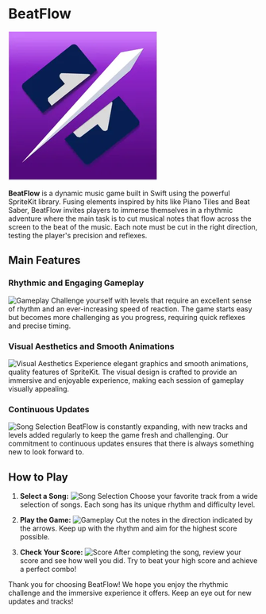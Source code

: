 # BeatFlow

![Logo](Unknown-3-300x300.png)

**BeatFlow** is a dynamic music game built in Swift using the powerful SpriteKit library. Fusing elements inspired by hits like Piano Tiles and Beat Saber, BeatFlow invites players to immerse themselves in a rhythmic adventure where the main task is to cut musical notes that flow across the screen to the beat of the music. Each note must be cut in the right direction, testing the player's precision and reflexes.

## Main Features

### Rhythmic and Engaging Gameplay
![Gameplay](path/to/Screenshot-2023-12-18-at-16.04.30.png)
Challenge yourself with levels that require an excellent sense of rhythm and an ever-increasing speed of reaction. The game starts easy but becomes more challenging as you progress, requiring quick reflexes and precise timing.

### Visual Aesthetics and Smooth Animations
![Visual Aesthetics](path/to/Screenshot-2023-12-18-at-16.04.07.png)
Experience elegant graphics and smooth animations, quality features of SpriteKit. The visual design is crafted to provide an immersive and enjoyable experience, making each session of gameplay visually appealing.

### Continuous Updates
![Song Selection](path/to/Screenshot-2023-12-18-at-16.04.44.png)
BeatFlow is constantly expanding, with new tracks and levels added regularly to keep the game fresh and challenging. Our commitment to continuous updates ensures that there is always something new to look forward to.

## How to Play

1. **Select a Song:**
   ![Song Selection](path/to/Screenshot-2023-12-18-at-16.03.58.png)
   Choose your favorite track from a wide selection of songs. Each song has its unique rhythm and difficulty level.

2. **Play the Game:**
   ![Gameplay](path/to/Screenshot-2023-12-18-at-16.04.30.png)
   Cut the notes in the direction indicated by the arrows. Keep up with the rhythm and aim for the highest score possible.

3. **Check Your Score:**
   ![Score](path/to/Screenshot-2023-12-18-at-16.04.44.png)
   After completing the song, review your score and see how well you did. Try to beat your high score and achieve a perfect combo!

Thank you for choosing BeatFlow! We hope you enjoy the rhythmic challenge and the immersive experience it offers. Keep an eye out for new updates and tracks!
